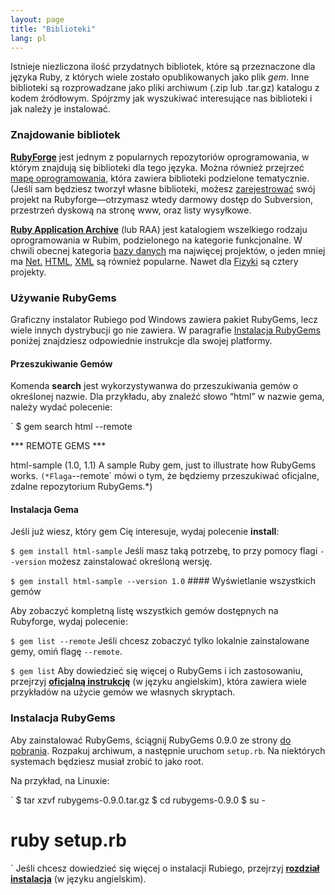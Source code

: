 ```yaml
---
layout: page
title: "Biblioteki"
lang: pl
---
```


Istnieje niezliczona ilość przydatnych bibliotek, które są przeznaczone
dla języka Ruby, z których wiele zostało opublikowanych jako plik *gem*.
Inne biblioteki są rozprowadzane jako pliki archiwum (.zip lub .tar.gz)
katalogu z kodem źródłowym. Spójrzmy jak wyszukiwać interesujące nas
biblioteki i jak należy je instalować.

###  <a name="finding-libraries" />Znajdowanie bibliotek

[**RubyForge**][1] jest jednym z popularnych repozytoriów
oprogramowania, w którym znajdują się biblioteki dla tego języka. Można
również przejrzeć [mapę oprogramowania][2], która zawiera biblioteki
podzielone tematycznie. (Jeśli sam będziesz tworzył własne biblioteki,
możesz [zarejestrować][3] swój projekt na Rubyforge—otrzymasz wtedy
darmowy dostęp do Subversion, przestrzeń dyskową na stronę www, oraz
listy wysyłkowe.

[**Ruby Application Archive**][4] (lub RAA) jest katalogiem wszelkiego
rodzaju oprogramowania w Rubim, podzielonego na kategorie funkcjonalne.
W chwili obecnej kategoria [bazy danych][5] ma najwięcej projektów, o
jeden mniej ma [Net.][6] [HTML][7], [XML][8] są również popularne. Nawet
dla [Fizyki][9] są cztery projekty.

###  <a name="using-rubygems" />Używanie RubyGems

Graficzny instalator Rubiego pod Windows zawiera pakiet RubyGems, lecz
wiele innych dystrybucji go nie zawiera. W paragrafie [Instalacja
RubyGems](#installing-rubydems) poniżej znajdziesz odpowiednie
instrukcje dla swojej platformy.

#### Przeszukiwanie Gemów

Komenda **search** jest wykorzystywanwa do przeszukiwania gemów o
określonej nazwie. Dla przykładu, aby znaleźć słowo “html” w nazwie
gema, należy wydać polecenie:

 `
 $ gem search html --remote

 *** REMOTE GEMS ***

 html-sample (1.0, 1.1)
    A sample Ruby gem, just to illustrate how RubyGems works.
` (*Flaga `--remote` mówi o tym, że będziemy przeszukiwać oficjalne,
zdalne repozytorium RubyGems.*)

#### Instalacja Gema

Jeśli już wiesz, który gem Cię interesuje, wydaj polecenie **install**\:

 `
 $ gem install html-sample
` Jeśli masz taką potrzebę, to przy pomocy flagi `--version` możesz
zainstalować określoną wersję.

 `
 $ gem install html-sample --version 1.0
` #### Wyświetlanie wszystkich gemów

Aby zobaczyć kompletną listę wszystkich gemów dostępnych na Rubyforge,
wydaj polecenie:

 `
 $ gem list --remote
` Jeśli chcesz zobaczyć tylko lokalnie zainstalowane gemy, omiń flagę
`--remote`.

 `
 $ gem list
` Aby dowiedzieć się więcej o RubyGems i ich zastosowaniu, przejrzyj
[**oficjalną instrukcję**][10] (w języku angielskim), która zawiera
wiele przykładów na użycie gemów we własnych skryptach.

###  <a name="installing-rubygems" />Instalacja RubyGems

Aby zainstalować RubyGems, ściągnij RubyGems 0.9.0 ze strony [do
pobrania][11]. Rozpakuj archiwum, a następnie uruchom `setup.rb`. Na
niektórych systemach będziesz musiał zrobić to jako root.

Na przykład, na Linuxie:

 `
$ tar xzvf rubygems-0.9.0.tar.gz
$ cd rubygems-0.9.0
$ su -
# ruby setup.rb
` Jeśli chcesz dowiedzieć się więcej o instalacji Rubiego, przejrzyj
[**rozdział instalacja**][12] (w języku angielskim).



[1]: http://rubyforge.org/ 
[2]: http://rubyforge.org/softwaremap/trove_list.php 
[3]: http://rubyforge.org/register/ 
[4]: http://raa.ruby-lang.org/ 
[5]: http://raa.ruby-lang.org/cat.rhtml?category_major=Library;category_minor=Database 
[6]: http://raa.ruby-lang.org/cat.rhtml?category_major=Library;category_minor=Net 
[7]: http://raa.ruby-lang.org/cat.rhtml?category_major=Library;category_minor=HTML 
[8]: http://raa.ruby-lang.org/cat.rhtml?category_major=Library;category_minor=XML 
[9]: http://raa.ruby-lang.org/cat.rhtml?category_major=Library;category_minor=Physics 
[10]: http://rubygems.org/read/chapter/1 
[11]: http://rubyforge.org/frs/?group_id=126 
[12]: http://rubygems.org/read/chapter/3 
